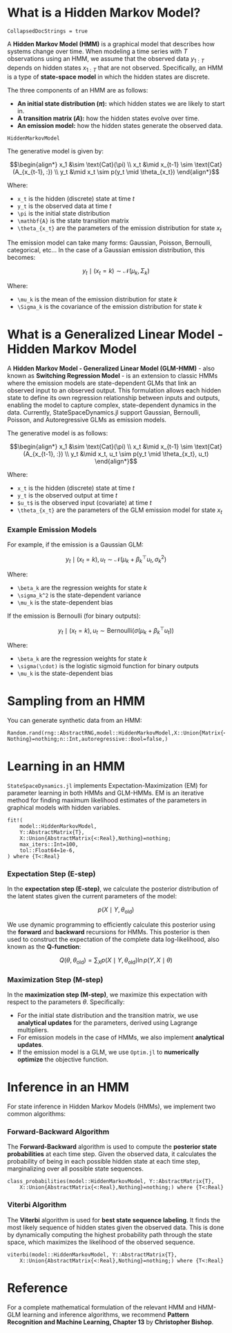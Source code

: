 # What is a Hidden Markov Model?

```@meta
CollapsedDocStrings = true
```

A **Hidden Markov Model (HMM)** is a graphical model that describes how systems change over time. When modeling a time series with $T$ observations using an HMM, we assume that the observed data $y_{1:T}$ depends on hidden states $x_{1:T}$ that are not observed. Specifically, an HMM is a type of **state-space model** in which the hidden states are discrete.

The three components of an HMM are as follows:

- **An initial state distribution ($\pi$):** which hidden states we are likely to start in.
- **A transition matrix ($A$):** how the hidden states evolve over time.
- **An emission model:** how the hidden states generate the observed data.

```@docs
HiddenMarkovModel
```

The generative model is given by:

```math
\begin{align*}
    x_1 &\sim \text{Cat}(\pi) \\
    x_t &\mid x_{t-1} \sim \text{Cat}(A_{x_{t-1}, :}) \\
    y_t &\mid x_t \sim p(y_t \mid \theta_{x_t})
\end{align*}
```

Where:

- ``x_t`` is the hidden (discrete) state at time $t$
- ``y_t`` is the observed data at time $t$
- ``\pi`` is the initial state distribution
- ``\mathbf{A}`` is the state transition matrix
- ``\theta_{x_t}`` are the parameters of the emission distribution for state $x_t$

The emission model can take many forms: Gaussian, Poisson, Bernoulli, categorical, etc... In the case of a Gaussian emission distribution, this becomes:

```math
y_t \mid (x_t = k) \sim \mathcal{N}(\mu_k, \Sigma_k)
```

Where:

- ``\mu_k`` is the mean of the emission distribution for state $k$
- ``\Sigma_k`` is the covariance of the emission distribution for state $k$

# What is a Generalized Linear Model - Hidden Markov Model

A **Hidden Markov Model - Generalized Linear Model (GLM-HMM)** - also known as **Switching Regression Model** - is an extension to classic HMMs where the emission models are state-dependent GLMs that link an observed input to an observed output. This formulation allows each hidden state to define its own regression relationship between inputs and outputs, enabling the model to capture complex, state-dependent dynamics in the data. Currently, StateSpaceDynamics.jl support Gaussian, Bernoulli, Poisson, and Autoregressive GLMs as emission models.

The generative model is as follows:

```math
\begin{align*}
    x_1 &\sim \text{Cat}(\pi) \\
    x_t &\mid x_{t-1} \sim \text{Cat}(A_{x_{t-1}, :}) \\
    y_t &\mid x_t, u_t \sim p(y_t \mid \theta_{x_t}, u_t)
\end{align*}
```

Where:

- ``x_t`` is the hidden (discrete) state at time $t$
- ``y_t`` is the observed output at time $t$
- ``$u_t$`` is the observed input (covariate) at time $t$
- ``\theta_{x_t}`` are the parameters of the GLM emission model for state $x_t$

### Example Emission Models

For example, if the emission is a Gaussian GLM:

```math
y_t \mid (x_t = k), u_t \sim \mathcal{N}(\mu_k + \beta_k^\top u_t, \sigma_k^2)
```

Where:

- ``\beta_k`` are the regression weights for state $k$
- ``\sigma_k^2`` is the state-dependent variance
- ``\mu_k`` is the state-dependent bias

If the emission is Bernoulli (for binary outputs):

```math
y_t \mid (x_t = k), u_t \sim \text{Bernoulli} \left( \sigma \left( \mu_k + \beta_k^\top u_t \right) \right)
```

Where:

- ``\beta_k`` are the regression weights for state $k$
- ``\sigma(\cdot)`` is the logistic sigmoid function for binary outputs
- ``\mu_k`` is the state-dependent bias

# Sampling from an HMM
You can generate synthetic data from an HMM:

```@docs
Random.rand(rng::AbstractRNG,model::HiddenMarkovModel,X::Union{Matrix{<:Real}, Nothing}=nothing;n::Int,autoregressive::Bool=false,)
```

# Learning in an HMM

`StateSpaceDynamics.jl` implements Expectation-Maximization (EM) for parameter learning in both HMMs and GLM-HMMs. EM is an iterative method for finding maximum likelihood estimates of the parameters in graphical models with hidden variables. 

```@docs
fit!(
    model::HiddenMarkovModel,
    Y::AbstractMatrix{T},
    X::Union{AbstractMatrix{<:Real},Nothing}=nothing;
    max_iters::Int=100,
    tol::Float64=1e-6,
) where {T<:Real}
```

### Expectation Step (E-step)
In the **expectation step (E-step)**, we calculate the posterior distribution of the latent states given the current parameters of the model:

```math
p(X \mid Y, \theta_{\text{old}})
```

We use dynamic programming to efficiently calculate this posterior using the **forward** and **backward** recursions for HMMs. This posterior is then used to construct the expectation of the complete data log-likelihood, also known as the **Q-function**:

```math
Q(\theta, \theta_{\text{old}}) = \sum_X p(X \mid Y, \theta_{\text{old}}) \ln p(Y, X \mid \theta)
```

### Maximization Step (M-step)
In the **maximization step (M-step)**, we maximize this expectation with respect to the parameters $\theta$. Specifically:

- For the initial state distribution and the transition matrix, we use **analytical updates** for the parameters, derived using Lagrange multipliers.
- For emission models in the case of HMMs, we also implement **analytical updates**.
- If the emission model is a GLM, we use `Optim.jl` to **numerically optimize** the objective function.

# Inference in an HMM
For state inference in Hidden Markov Models (HMMs), we implement two common algorithms:

### Forward-Backward Algorithm
The **Forward-Backward** algorithm is used to compute the **posterior state probabilities** at each time step. Given the observed data, it calculates the probability of being in each possible hidden state at each time step, marginalizing over all possible state sequences.

```@docs
class_probabilities(model::HiddenMarkovModel, Y::AbstractMatrix{T}, 
    X::Union{AbstractMatrix{<:Real},Nothing}=nothing;) where {T<:Real}
```

### Viterbi Algorithm
The **Viterbi** algorithm is used for **best state sequence labeling**. It finds the most likely sequence of hidden states given the observed data. This is done by dynamically computing the highest probability path through the state space, which maximizes the likelihood of the observed sequence.

```@docs
viterbi(model::HiddenMarkovModel, Y::AbstractMatrix{T}, 
    X::Union{AbstractMatrix{<:Real},Nothing}=nothing;) where {T<:Real}
```

# Reference

For a complete mathematical formulation of the relevant HMM and HMM-GLM learning and inference algorithms, we recommend **Pattern Recognition and Machine Learning, Chapter 13** by **Christopher Bishop**.